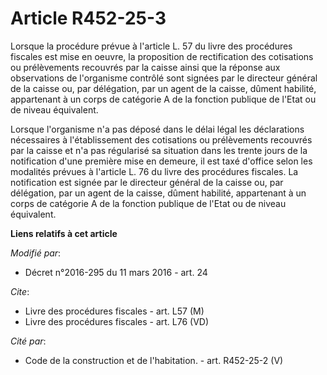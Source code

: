 # Article R452-25-3

Lorsque la procédure prévue à l'article L. 57 du livre des procédures fiscales est mise en oeuvre, la proposition de
rectification des cotisations ou prélèvements recouvrés par la caisse ainsi que la réponse aux observations de l'organisme
contrôlé sont signées par le directeur général de la caisse ou, par délégation, par un agent de la caisse, dûment habilité,
appartenant à un corps de catégorie A de la fonction publique de l'Etat ou de niveau équivalent. 

Lorsque l'organisme n'a pas déposé dans le délai légal les déclarations nécessaires à l'établissement des cotisations ou
prélèvements recouvrés par la caisse et n'a pas régularisé sa situation dans les trente jours de la notification d'une
première mise en demeure, il est taxé d'office selon les modalités prévues à l'article L. 76 du livre des procédures
fiscales. La notification est signée par le directeur général de la caisse ou, par délégation, par un agent de la caisse,
dûment habilité, appartenant à un corps de catégorie A de la fonction publique de l'Etat ou de niveau équivalent.

**Liens relatifs à cet article**

_Modifié par_:

  - Décret n°2016-295 du 11 mars 2016 - art. 24

_Cite_:

  - Livre des procédures fiscales - art. L57 (M)
  - Livre des procédures fiscales - art. L76 (VD)

_Cité par_:

  - Code de la construction et de l'habitation. - art. R452-25-2 (V)
